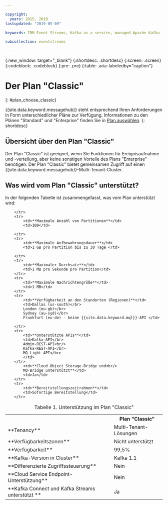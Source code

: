 ```yaml
---

copyright:
  years: 2015, 2019
lastupdated: "2019-05-09"

keywords: IBM Event Streams, Kafka as a service, managed Apache Kafka

subcollection: eventstreams

---
```


{:new_window: target="_blank"}
{:shortdesc: .shortdesc}
{:screen: .screen}
{:codeblock: .codeblock}
{:pre: .pre}
{:table: .aria-labeledby="caption"}

# Der Plan "Classic" 
{: #plan_choose_classic}

{{site.data.keyword.messagehub}} steht entsprechend Ihren Anforderungen in Form unterschiedlicher Pläne zur Verfügung. Informationen zu den Plänen "Standard" und "Enterprise" finden Sie in [Plan auswählen](/docs/services/EventStreams?topic=eventstreams-plan_choose#plan_choose).
{: shortdesc}
 
## Übersicht über den Plan "Classic"
Der Plan "Classic" ist geeignet, wenn Sie Funktionen für Ereignisaufnahme und -verteilung, aber keine sonstigen Vorteile des Plans "Enterprise" benötigen. Der Plan "Classic" bietet gemeinsamen Zugriff auf einen {{site.data.keyword.messagehub}}-Multi-Tenant-Cluster.


## Was wird vom Plan "Classic" unterstützt?

In der folgenden Tabelle ist zusammengefasst, was vom Plan unterstützt wird:

<table>
    <caption>Tabelle 1. Unterstützung im Plan "Classic"</caption>
      <tr>
	        <th></th>
		    <th>Plan "Classic"</th>
        </tr>
		<tr>
			<td>**Tenancy**</td>
			<td>Multi-Tenant-Lösungen </td>
		</tr>
        <tr>
			<td>**Verfügbarkeitszonen**</td>
			<td>Nicht unterstützt</td>
		</tr>
        <tr>
			<td>**Verfügbarkeit**</td>
			<td>99,5%</td>
		</tr>
	  		<tr>
			<td>**Kafka-Version in Cluster**</td>
			<td>Kafka 1.1</td>
		</tr>
		<tr>
			<td>**Differenzierte Zugriffssteuerung**</td>
			<td>Nein</td>
		</tr>
				<tr>
			<td>**Cloud Service Endpoint-Unterstützung**</td>
			<td>Nein</td>
		</tr>
		<tr>
			<td>**Kafka Connect und Kafka Streams unterstützt **</td>
			<td>Ja</td>

		</tr>
		<tr>
			<td>**Maximale Anzahl von Partitionen**</td>
			<td>100</td>

		</tr>
		<tr>
			<td>**Maximale Aufbewahrungsdauer**</td>
			<td>1 GB pro Partition bis zu 30 Tage </td>

		</tr>
		<tr>
			<td>**Maximaler Durchsatz**</td>
			<td>1 MB pro Sekunde pro Partition</td>
		</tr>
		<tr>
			<td>**Maximale Nachrichtengröße**</td>
			<td>1 MB</td>
		</tr>
		<tr>
			<td>**Verfügbarkeit an den Standorten (Regionen)**</td>
			<td>Dallas (us-south)</br>
			London (eu-gb)</br>
			Sydney (au-syd)</br>
			Frankfurt (eu-de) - keine {{site.data.keyword.mql}}-API </td>

		</tr>
		<tr>
     	    <td>**Unterstützte APIs**</td>
			<td>Kafka-API</br>
			Admin-REST-API<br/>
			Kafka-REST-API</br>
			MQ Light-API</br>
		    </td>
		</tr>
			<td>**Cloud Object Storage-Bridge und<br/>
			MQ-Bridge unterstützt**</td>
			<td>Ja</td>
		</tr>
		<tr>
			<td>**Bereitstellungszeitrahmen**</td>
			<td>Sofortige Bereitstellung</td>
		</tr>

</table>

